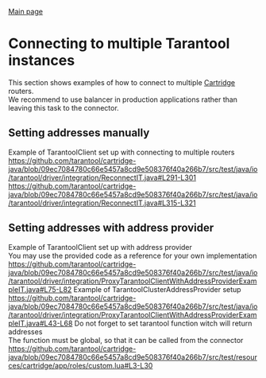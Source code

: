 [Main page](../README.md)

# Connecting to multiple Tarantool instances

This section shows examples of how to connect to multiple [Cartridge](https://github.com/tarantool/cartridge) routers.  
We recommend to use balancer in production applications rather than leaving this task to the connector.

## Setting addresses manually  
  
Example of TarantoolClient set up with connecting to multiple routers  
https://github.com/tarantool/cartridge-java/blob/09ec7084780c66e5457a8cd9e508376f40a266b7/src/test/java/io/tarantool/driver/integration/ReconnectIT.java#L291-L301
https://github.com/tarantool/cartridge-java/blob/09ec7084780c66e5457a8cd9e508376f40a266b7/src/test/java/io/tarantool/driver/integration/ReconnectIT.java#L315-L321

## Setting addresses with address provider
  
Example of TarantoolClient set up with address provider  
You may use the provided code as a reference for your own implementation  
https://github.com/tarantool/cartridge-java/blob/09ec7084780c66e5457a8cd9e508376f40a266b7/src/test/java/io/tarantool/driver/integration/ProxyTarantoolClientWithAddressProviderExampleIT.java#L75-L82
Example of TarantoolClusterAddressProvider setup  
https://github.com/tarantool/cartridge-java/blob/09ec7084780c66e5457a8cd9e508376f40a266b7/src/test/java/io/tarantool/driver/integration/ProxyTarantoolClientWithAddressProviderExampleIT.java#L43-L68
Do not forget to set tarantool function witch will return addresses  
The function must be global, so that it can be called from the connector
https://github.com/tarantool/cartridge-java/blob/09ec7084780c66e5457a8cd9e508376f40a266b7/src/test/resources/cartridge/app/roles/custom.lua#L3-L30
